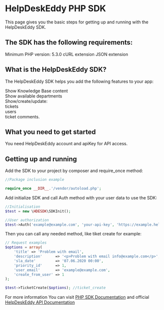 HelpDeskEddy PHP SDK
==================

This page gives you the basic steps for getting up and running with the HelpDeskEddy SDK.

## The SDK has the following requirements:

Minimum PHP version: 5.3.0
cURL extension
JSON extension

## What is the HelpDeskEddy SDK?
The HelpDeskEddy SDK helps you add the following features to your app:

Show Knowledge Base content<br/>
Show available departments<br/>
Show/create/update:<br/>
tickets<br/>
users<br/>
ticket comments.

## What you need to get started
You need HelpDeskEddy account and apiKey for API access. 

## Getting up and running
Add the SDK to your project by composer and require_once method:
```php
//Package inclusion example

require_once __DIR__.'/vendor/autoload.php';
```
Add initialize SDK and call Auth method with your user data to use the SDK:

```php
//Initialisation
$test = new \HDESDK\SDKInit();

//User authorization
$test->Auth('example@example.com', 'your-api-key', 'https://example.helpdeskeddy.com');

```

Then you can call any needed method, like tiket create for example:

```php
// Request examples
$options = array(
    'title' => 'Problem with email',
    'description'      => '<p>Problem with email info@example.com</p>',
    'sla_date'         => '07.06.2020 00:00',
    'priority_id'      => 1,
    'user_email'       => 'example@example.com',
    'create_from_user' => 1
);

$test->TicketCreate($options); //ticket_create
```   
For more information You can visit [PHP SDK Documentation](http://eddyplugins.com/en/php-sdk) and official [HelpDeskEddy API Documentation](https://helpdeskeddy.ru/api.html)
